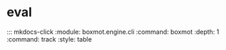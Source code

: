 # eval

::: mkdocs-click
    :module: boxmot.engine.cli
    :command: boxmot
    :depth: 1
    :command: track
    :style: table